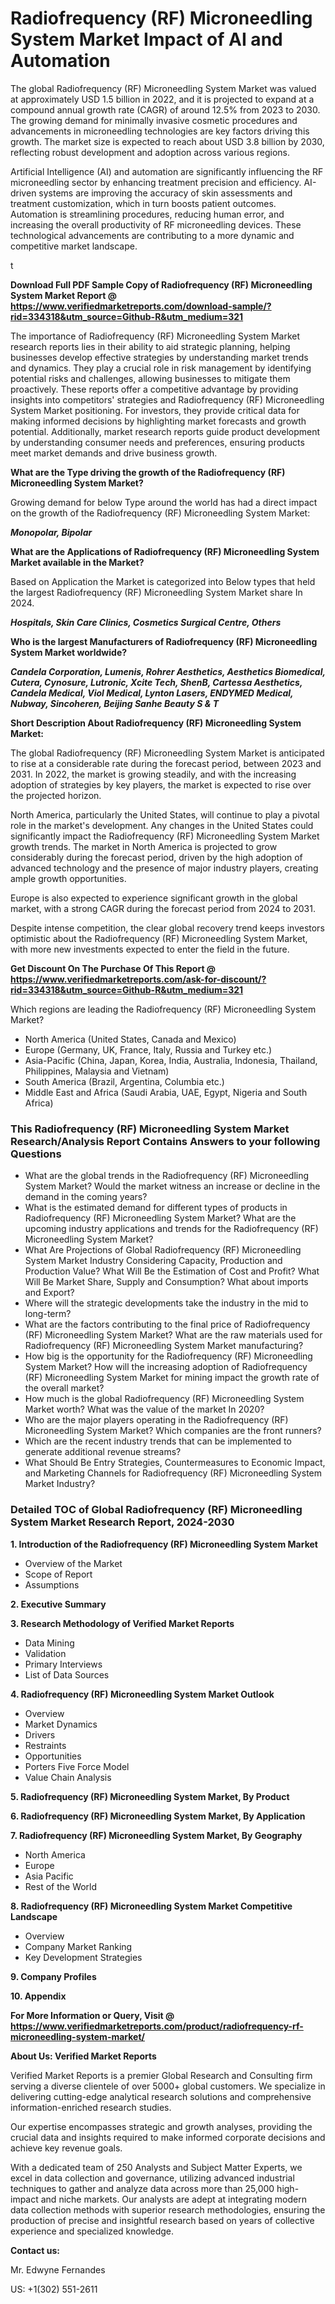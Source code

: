 <meta name="title" content="Global Radiofrequency (RF) Microneedling System Market Impact of AI and Automation"><meta name="description" content="The global Radiofrequency (RF) Microneedling System Market was valued at approximately USD 1.5 billion in 2022, and it is projected to expand at a compound annual grow"><meta name="title" content="Radiofrequency (RF) Microneedling System Market Size, Share, Scope, Trends, Growth, Opportunities, Analysis, Forecast"><h1>Radiofrequency (RF) Microneedling System Market Impact of AI and Automation</h1><p>The global Radiofrequency (RF) Microneedling System Market was valued at approximately USD 1.5 billion in 2022, and it is projected to expand at a compound annual growth rate (CAGR) of around 12.5% from 2023 to 2030. The growing demand for minimally invasive cosmetic procedures and advancements in microneedling technologies are key factors driving this growth. The market size is expected to reach about USD 3.8 billion by 2030, reflecting robust development and adoption across various regions.</p><p>Artificial Intelligence (AI) and automation are significantly influencing the RF microneedling sector by enhancing treatment precision and efficiency. AI-driven systems are improving the accuracy of skin assessments and treatment customization, which in turn boosts patient outcomes. Automation is streamlining procedures, reducing human error, and increasing the overall productivity of RF microneedling devices. These technological advancements are contributing to a more dynamic and competitive market landscape.</p>t</p><p id="" class=""><strong>Download Full PDF Sample Copy of Radiofrequency (RF) Microneedling System Market Report @ <a href="https://www.verifiedmarketreports.com/download-sample/?rid=334318&utm_source=Github-R&utm_medium=321" target="_blank">https://www.verifiedmarketreports.com/download-sample/?rid=334318&utm_source=Github-R&utm_medium=321</a></strong></p><p>The importance of&nbsp;Radiofrequency (RF) Microneedling System Market research reports lies in their ability to aid strategic planning, helping businesses develop effective strategies by understanding market trends and dynamics. They play a crucial role in risk management by identifying potential risks and challenges, allowing businesses to mitigate them proactively. These reports offer a competitive advantage by providing insights into competitors' strategies and Radiofrequency (RF) Microneedling System Market positioning. For investors, they provide critical data for making informed decisions by highlighting market forecasts and growth potential. Additionally, market research reports guide product development by understanding consumer needs and preferences, ensuring products meet market demands and drive business growth.</p><p><strong>What are the&nbsp;Type driving the growth of the Radiofrequency (RF) Microneedling System Market?</strong></p><p id="" class="">Growing demand for below Type around the world has had a direct impact on the growth of the Radiofrequency (RF) Microneedling System Market:</p><em><strong>Monopolar, Bipolar</strong></em></p><strong>What are the&nbsp;Applications&nbsp;of Radiofrequency (RF) Microneedling System Market available in the Market?</strong></p><p id="" class="">Based on Application the Market is categorized into Below types that held the largest Radiofrequency (RF) Microneedling System Market share In 2024.</p><em><strong>Hospitals, Skin Care Clinics, Cosmetics Surgical Centre, Others</strong></em></p><strong>Who is the largest Manufacturers of Radiofrequency (RF) Microneedling System Market worldwide?</strong></p><p><em><strong>Candela Corporation, Lumenis, Rohrer Aesthetics, Aesthetics Biomedical, Cutera, Cynosure, Lutronic, Xcite Tech, ShenB, Cartessa Aesthetics, Candela Medical, Viol Medical, Lynton Lasers, ENDYMED Medical, Nubway, Sincoheren, Beijing Sanhe Beauty S & T</strong></em></p><p id="" class=""><strong>Short Description About Radiofrequency (RF) Microneedling System Market:</strong></p><p>The global Radiofrequency (RF) Microneedling System Market is anticipated to rise at a considerable rate during the forecast period, between 2023 and 2031. In 2022, the market is growing steadily, and with the increasing adoption of strategies by key players, the market is expected to rise over the projected horizon.</p><p>North America, particularly the United States, will continue to play a pivotal role in the market's development. Any changes in the United States could significantly impact the Radiofrequency (RF) Microneedling System Market growth trends. The market in North America is projected to grow considerably during the forecast period, driven by the high adoption of advanced technology and the presence of major industry players, creating ample growth opportunities.</p><p>Europe is also expected to experience significant growth in the global market, with a strong CAGR during the forecast period from 2024 to 2031.</p><p>Despite intense competition, the clear global recovery trend keeps investors optimistic about the Radiofrequency (RF) Microneedling System Market, with more new investments expected to enter the field in the future.</p><p id="" class=""><strong>Get Discount On The Purchase Of This Report @ <a href="https://www.verifiedmarketreports.com/ask-for-discount/?rid=334318&utm_source=Github-R&utm_medium=321" target="_blank">https://www.verifiedmarketreports.com/ask-for-discount/?rid=334318&utm_source=Github-R&utm_medium=321</a></strong></p>Which regions are leading the Radiofrequency (RF) Microneedling System Market?</p><ul><li>North America (United States, Canada and Mexico)</li><li>Europe (Germany, UK, France, Italy, Russia and Turkey etc.)</li><li>Asia-Pacific (China, Japan, Korea, India, Australia, Indonesia, Thailand, Philippines, Malaysia and Vietnam)</li><li>South America (Brazil, Argentina, Columbia etc.)</li><li>Middle East and Africa (Saudi Arabia, UAE, Egypt, Nigeria and South Africa)</li></ul><h3 id="" class="">This Radiofrequency (RF) Microneedling System Market Research/Analysis Report Contains Answers to your following Questions</h3><ul><li>What are the global trends in the Radiofrequency (RF) Microneedling System Market? Would the market witness an increase or decline in the demand in the coming years?</li><li>What is the estimated demand for different types of products in Radiofrequency (RF) Microneedling System Market? What are the upcoming industry applications and trends for the Radiofrequency (RF) Microneedling System Market?</li><li>What Are Projections of Global Radiofrequency (RF) Microneedling System Market Industry Considering Capacity, Production and Production Value? What Will Be the Estimation of Cost and Profit? What Will Be Market Share, Supply and Consumption? What about imports and Export?</li><li>Where will the strategic developments take the industry in the mid to long-term?</li><li>What are the factors contributing to the final price of Radiofrequency (RF) Microneedling System Market? What are the raw materials used for Radiofrequency (RF) Microneedling System Market manufacturing?</li><li>How big is the opportunity for the Radiofrequency (RF) Microneedling System Market? How will the increasing adoption of Radiofrequency (RF) Microneedling System Market for mining impact the growth rate of the overall market?</li><li>How much is the global Radiofrequency (RF) Microneedling System Market worth? What was the value of the market In 2020?</li><li>Who are the major players operating in the Radiofrequency (RF) Microneedling System Market? Which companies are the front runners?</li><li>Which are the recent industry trends that can be implemented to generate additional revenue streams?</li><li>What Should Be Entry Strategies, Countermeasures to Economic Impact, and Marketing Channels for Radiofrequency (RF) Microneedling System Market Industry?</li></ul><h3 id="" class="">Detailed TOC of Global Radiofrequency (RF) Microneedling System Market Research Report, 2024-2030</h3><p id="" class=""><strong>1. Introduction of the Radiofrequency (RF) Microneedling System Market</strong></p><ul><li>Overview of the Market</li><li>Scope of Report</li><li>Assumptions</li></ul><p id="" class=""><strong>2. Executive Summary</strong></p><p id="" class=""><strong>3. Research Methodology of Verified Market Reports</strong></p><ul><li>Data Mining</li><li>Validation</li><li>Primary Interviews</li><li>List of Data Sources</li></ul><p id="" class=""><strong>4. Radiofrequency (RF) Microneedling System Market Outlook</strong></p><ul><li>Overview</li><li>Market Dynamics</li><li>Drivers</li><li>Restraints</li><li>Opportunities</li><li>Porters Five Force Model</li><li>Value Chain Analysis</li></ul><p id="" class=""><strong>5. Radiofrequency (RF) Microneedling System Market, By Product</strong></p><p id="" class=""><strong>6. Radiofrequency (RF) Microneedling System Market, By Application</strong></p><p id="" class=""><strong>7. Radiofrequency (RF) Microneedling System Market, By Geography</strong></p><ul><li>North America</li><li>Europe</li><li>Asia Pacific</li><li>Rest of the World</li></ul><p id="" class=""><strong>8. Radiofrequency (RF) Microneedling System Market Competitive Landscape</strong></p><ul><li>Overview</li><li>Company Market Ranking</li><li>Key Development Strategies</li></ul><p id="" class=""><strong>9. Company Profiles</strong></p><p id="" class=""><strong>10. Appendix</strong></p><p id="" class=""><strong>For More Information or Query, Visit @ <a href="https://www.verifiedmarketreports.com/product/radiofrequency-rf-microneedling-system-market/" target="_blank">https://www.verifiedmarketreports.com/product/radiofrequency-rf-microneedling-system-market/</a></strong></p><p id="" class=""><strong>About Us: Verified Market Reports</strong></p><p id="" class="">Verified Market Reports is a premier Global Research and Consulting firm serving a diverse clientele of over 5000+ global customers. We specialize in delivering cutting-edge analytical research solutions and comprehensive information-enriched research studies.</p><p id="" class="">Our expertise encompasses strategic and growth analyses, providing the crucial data and insights required to make informed corporate decisions and achieve key revenue goals.</p><p id="" class="">With a dedicated team of 250 Analysts and Subject Matter Experts, we excel in data collection and governance, utilizing advanced industrial techniques to gather and analyze data across more than 25,000 high-impact and niche markets. Our analysts are adept at integrating modern data collection methods with superior research methodologies, ensuring the production of precise and insightful research based on years of collective experience and specialized knowledge.</p><p id="" class=""><strong>Contact us:</strong></p><p id="" class="">Mr. Edwyne Fernandes</p><p id="" class="">US: +1(302) 551-2611</p>